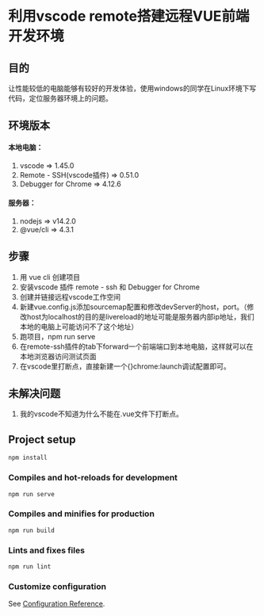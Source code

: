 # 利用vscode remote搭建远程VUE前端开发环境
## 目的
让性能较低的电脑能够有较好的开发体验，使用windows的同学在Linux环境下写代码，定位服务器环境上的问题。
## 环境版本
#### 本地电脑：
1. vscode => 1.45.0
2. Remote - SSH(vscode插件) => 0.51.0
3. Debugger for Chrome => 4.12.6
#### 服务器：
1. nodejs => v14.2.0
2. @vue/cli => 4.3.1

## 步骤
1. 用 vue cli 创建项目
2. 安装vscode 插件 remote - ssh 和 Debugger for Chrome
3. 创建并链接远程vscode工作空间
4. 新建vue.config.js添加sourcemap配置和修改devServer的host，port。（修改host为localhost的目的是livereload的地址可能是服务器内部ip地址，我们本地的电脑上可能访问不了这个地址）
5. 跑项目，npm run serve
6. 在remote-ssh插件的tab下forward一个前端端口到本地电脑，这样就可以在本地浏览器访问测试页面
7. 在vscode里打断点，直接新建一个{}chrome:launch调试配置即可。

## 未解决问题
1. 我的vscode不知道为什么不能在.vue文件下打断点。

## Project setup
```
npm install
```

### Compiles and hot-reloads for development
```
npm run serve
```

### Compiles and minifies for production
```
npm run build
```

### Lints and fixes files
```
npm run lint
```

### Customize configuration
See [Configuration Reference](https://cli.vuejs.org/config/).
